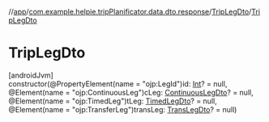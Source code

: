 //[app](../../../index.md)/[com.example.helpie.tripPlanificator.data.dto.response](../index.md)/[TripLegDto](index.md)/[TripLegDto](-trip-leg-dto.md)

# TripLegDto

[androidJvm]\
constructor(@PropertyElement(name = &quot;ojp:LegId&quot;)id: [Int](https://kotlinlang.org/api/latest/jvm/stdlib/kotlin/-int/index.html)? = null, @Element(name = &quot;ojp:ContinuousLeg&quot;)cLeg: [ContinuousLegDto](../-continuous-leg-dto/index.md)? = null, @Element(name = &quot;ojp:TimedLeg&quot;)tLeg: [TimedLegDto](../-timed-leg-dto/index.md)? = null, @Element(name = &quot;ojp:TransferLeg&quot;)transLeg: [TransLegDto](../-trans-leg-dto/index.md)? = null)
